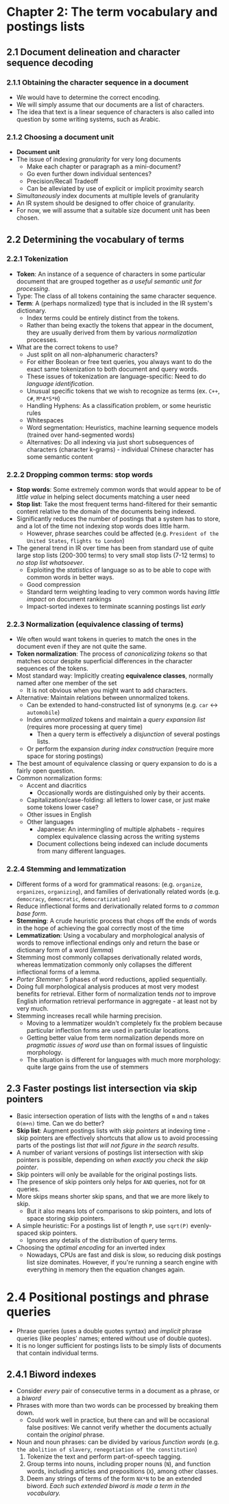 # Chapter 2: The term vocabulary and postings lists

## 2.1 Document delineation and character sequence decoding

### 2.1.1 Obtaining the character sequence in a document

- We would have to determine the correct encoding.
- We will simply assume that our documents are a list of characters.
- The idea that text is a linear sequence of characters is also called into question by some writing systems, such as Arabic.

### 2.1.2 Choosing a document unit

- **Document unit**
- The issue of indexing *granularity* for very long documents
    - Make each chapter or paragraph as a mini-document?
    - Go even further down individual sentences?
    - Precision/Recall Tradeoff
    - Can be alleviated by use of explicit or implicit proximity search
- *Simultaneously* index documents at multiple levels of granularity
- An IR system should be designed to offer choice of granularity.
- For now, we will assume that a suitable size document unit has been chosen.

## 2.2 Determining the vocabulary of terms

### 2.2.1 Tokenization

- **Token**: An instance of a sequence of characters in some particular document that are grouped together as *a useful semantic unit for processing*.
- Type: The class of all tokens containing the same character sequence.
- **Term**: A (perhaps normalized) type that is included in the IR system's dictionary.
    - Index terms could be entirely distinct from the tokens.
    - Rather than being exactly the tokens that appear in the document, they are usually derived from them by various *normalization* processes.
- What are the correct tokens to use?
    - Just split on all non-alphanumeric characters?
    - For either Boolean or free text queries, you always want to do the exact same tokenization to both document and query words.
    - These issues of tokenization are language-specific: Need to do *language identification*.
    - Unusual specific tokens that we wish to recognize as terms (ex. `C++`, `C#`, `M*A*S*H`)
    - Handling Hyphens: As a classification problem, or some heuristic rules
    - Whitespaces
    - Word segmentation: Heuristics, machine learning sequence models (trained over hand-segmented words)
    - Alternatives: Do all indexing via just short subsequences of characters (character k-grams) - individual Chinese character has some semantic content

### 2.2.2 Dropping common terms: stop words

- **Stop words**: Some extremely common words that would appear to be of *little value* in helping select documents matching a user need
- **Stop list**: Take the most frequent terms hand-filtered for their semantic content relative to the domain of the documents being indexed.
- Significantly reduces the number of postings that a system has to store, and a lot of the time not indexing stop words does little harm.
    - However, phrase searches could be affected (e.g. `President of the United States`, `flights to London`)
- The general trend in IR over time has been from standard use of quite large stop lists (200-300 terms) to very small stop lists (7-12 terms) to *no stop list whatsoever*.
    - Exploiting the *statistics* of language so as to be able to cope with common words in better ways.
    - Good compression
    - Standard term weighting leading to very common words having *little impact* on document rankings
    - Impact-sorted indexes to terminate scanning postings list *early*

### 2.2.3 Normalization (equivalence classing of terms)

- We often would want tokens in queries to match the ones in the document even if they are not quite the same.
- **Token normalization**: The process of *canonicalizing tokens* so that matches occur despite superficial differences in the character sequences of the tokens.
- Most standard way: Implicitly creating **equivalence classes**, normally named after one member of the set
    - It is not obvious when you might want to add characters.
- Alternative: Maintain relations between unnormalized tokens.
    - Can be extended to hand-constructed list of synonyms (e.g. `car` <-> `automobile`)
    - Index *unnormalized* tokens and maintain a *query expansion list* (requires more processing at query time)
        - Then a query term is effectively a *disjunction* of several postings lists.
    - Or perform the expansion *during index construction* (require more space for storing postings)
- The best amount of equivalence classing or query expansion to do is a fairly open question.
- Common normalization forms:
    - Accent and diacritics
        - Occasionally words are distinguished only by their accents.
    - Capitalization/case-folding: all letters to lower case, or just make some tokens lower case?
    - Other issues in English
    - Other languages
        - Japanese: An intermingling of multiple alphabets - requires complex equivalence classing across the writing systems
        - Document collections being indexed can include documents from many different languages.

### 2.2.4 Stemming and lemmatization

- Different forms of a word for grammatical reasons: (e.g. `organize`, `organizes`, `organizing`), and families of derivationally related words (e.g. `democracy`, `democratic`, `democratization`)
- Reduce inflectional forms and derivationally related forms to *a common base form*.
- **Stemming**: A crude heuristic process that chops off the ends of words in the hope of achieving the goal correctly most of the time
- **Lemmatization**: Using a vocabulary and morphological analysis of words to remove inflectional endings only and return the base or dictionary form of a word (*lemma*)
- Stemming most commonly collapses derivationally related words, whereas lemmatization commonly only collapses the different inflectional forms of a lemma.
- *Porter Stemmer*: 5 phases of word reductions, applied sequentially.
- Doing full morphological analysis produces at most very modest benefits for retrieval. Either form of normalization tends *not* to improve English information retrieval performance in aggregate - at least not by very much.
- Stemming increases recall while harming precision.
    - Moving to a lemmatizer wouldn't completely fix the problem because particular inflection forms are used in particular locations.
    - Getting better value from term normalization depends more on *pragmatic issues of word use* than on formal issues of linguistic morphology.
    - The situation is different for languages with much more morphology: quite large gains from the use of stemmers

## 2.3 Faster postings list intersection via skip pointers

- Basic intersection operation of lists with the lengths of `m` and `n` takes `O(m+n)` time. Can we do better?
- **Skip list**: Augment postings lists with *skip pointers* at indexing time - skip pointers are effectively shortcuts that allow us to avoid processing parts of the postings list *that will not figure in the search results*.
- A number of variant versions of postings list intersection with skip pointers is possible, depending on *when exactly you check the skip pointer*.
- Skip pointers will only be available for the original postings lists.
- The presence of skip pointers only helps for `AND` queries, not for `OR` queries.
- More skips means shorter skip spans, and that we are more likely to skip.
    - But it also means lots of comparisons to skip pointers, and lots of space storing skip pointers.
- A simple heuristic: For a postings list of length `P`, use `sqrt(P)` evenly-spaced skip pointers.
    - Ignores any details of the distribution of query terms.
- Choosing the *optimal encoding* for an inverted index
    - Nowadays, CPUs are fast and disk is slow, so reducing disk postings list size dominates. However, if you're running a search engine with everything in memory then the equation changes again.

# 2.4 Positional postings and phrase queries

- Phrase queries (uses a double quotes syntax) and *implicit* phrase queries (like peoples' names; entered without use of double quotes).
- It is no longer sufficient for postings lists to be simply lists of documents that contain individual terms.

## 2.4.1 Biword indexes

- Consider *every* pair of consecutive terms in a document as a phrase, or a *biword*
- Phrases with more than two words can be processed by breaking them down.
    - Could work well in practice, but there can and will be occasional false positives: We cannot verify whether the documents actually contain the *original* phrase.
- Noun and noun phrases: can be divided by various *function words* (e.g. `the abolition of slavery`, `renegotiation of the constitution`)
    1. Tokenize the text and perform part-of-speech tagging.
    2. Group terms into nouns, including proper nouns (`N`), and function words, including articles and prepositions (`X`), among other classes.
    3. Deem any strings of terms of the form `NX*N` to be an extended biword. *Each such extended biword is made a term in the vocabulary.*

